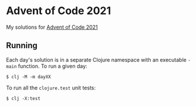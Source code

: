 # Advent of Code 2021

My solutions for [Advent of Code 2021](https://adventofcode.com/2021)

## Running

Each day's solution is in a separate Clojure namespace with an executable `-main` function. To run a given day:

```shell
$ clj -M -m dayXX
```

To run all the `clojure.test` unit tests:

```shell
$ clj -X:test
```
